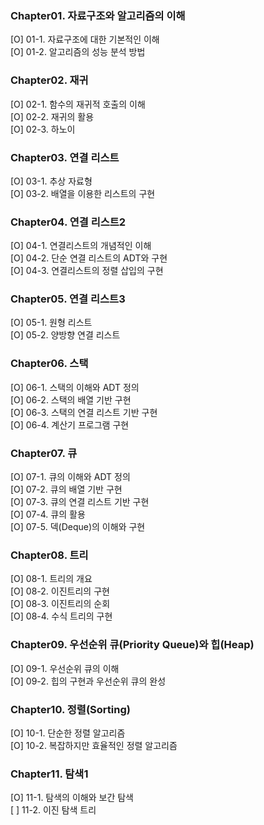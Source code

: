 ### Chapter01. 자료구조와 알고리즘의 이해

[O] 01-1. 자료구조에 대한 기본적인 이해  
[O] 01-2. 알고리즘의 성능 분석 방법

### Chapter02. 재귀

[O] 02-1. 함수의 재귀적 호출의 이해  
[O] 02-2. 재귀의 활용  
[O] 02-3. 하노이

### Chapter03. 연결 리스트

[O] 03-1. 추상 자료형  
[O] 03-2. 배열을 이용한 리스트의 구현

### Chapter04. 연결 리스트2

[O] 04-1. 연결리스트의 개념적인 이해  
[O] 04-2. 단순 연결 리스트의 ADT와 구현  
[O] 04-3. 연결리스트의 정렬 삽입의 구현

### Chapter05. 연결 리스트3

[O] 05-1. 원형 리스트  
[O] 05-2. 양방향 연결 리스트

### Chapter06. 스택

[O] 06-1. 스택의 이해와 ADT 정의  
[O] 06-2. 스택의 배열 기반 구현  
[O] 06-3. 스택의 연결 리스트 기반 구현  
[O] 06-4. 계산기 프로그램 구현

### Chapter07. 큐

[O] 07-1. 큐의 이해와 ADT 정의  
[O] 07-2. 큐의 배열 기반 구현  
[O] 07-3. 큐의 연결 리스트 기반 구현  
[O] 07-4. 큐의 활용  
[O] 07-5. 덱(Deque)의 이해와 구현

### Chapter08. 트리

[O] 08-1. 트리의 개요  
[O] 08-2. 이진트리의 구현  
[O] 08-3. 이진트리의 순회  
[O] 08-4. 수식 트리의 구현

### Chapter09. 우선순위 큐(Priority Queue)와 힙(Heap)

[O] 09-1. 우선순위 큐의 이해  
[O] 09-2. 힙의 구현과 우선순위 큐의 완성

### Chapter10. 정렬(Sorting)

[O] 10-1. 단순한 정렬 알고리즘  
[O] 10-2. 복잡하지만 효율적인 정렬 알고리즘

### Chapter11. 탐색1

[O] 11-1. 탐색의 이해와 보간 탐색  
[ ] 11-2. 이진 탐색 트리
